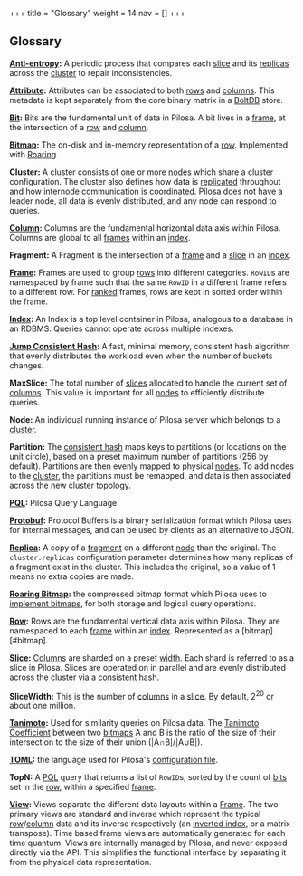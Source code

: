 +++
title = "Glossary"
weight = 14
nav = []
+++

## Glossary

<strong id="anti-entropy">[Anti-entropy](../configuration/#anti-entropy-interval):</strong> A periodic process that compares each [slice](#slice) and its [replicas](#replica) across the [cluster](#cluster) to repair inconsistencies.

<strong id="attribute">[Attribute](../data-model/#attribute):</strong> Attributes can be associated to both [rows](#row) and [columns](#column). This metadata is kept separately from the core binary matrix in a [BoltDB](https://github.com/boltdb/bolt) store.

<strong id="bit">[Bit](../data-model/#overview):</strong> Bits are the fundamental unit of data in Pilosa. A bit lives in a [frame](#frame), at the intersection of a [row](#row) and [column](#column).

<strong id="bitmap">[Bitmap](../data-model/#overview):</strong> The on-disk and in-memory representation of a [row](#row). Implemented with [Roaring](#roaring-bitmap).

<strong id="cluster">Cluster:</strong> A cluster consists of one or more [nodes](#node) which share a cluster configuration. The cluster also defines how data is [replicated](#replica) throughout and how internode communication is coordinated. Pilosa does not have a leader node, all data is evenly distributed, and any node can respond to queries.

<strong id="column">[Column](../data-model/#column):</strong> Columns are the fundamental horizontal data axis within Pilosa. Columns are global to all [frames](#frame) within an [index](#index).

<strong id="fragment">Fragment:</strong> A Fragment is the intersection of a [frame](#frame) and a [slice](#slice) in an [index](#index).

<strong id="frame">[Frame](../data-model/#frame):</strong> Frames are used to group [rows](#row) into different categories. `RowID`s are namespaced by frame such that the same `RowID` in a different frame refers to a different row. For [ranked](#topn) frames, rows are kept in sorted order within the frame.

<strong id="index">[Index](../data-model/#index):</strong> An Index is a top level container in Pilosa, analogous to a database in an RDBMS. Queries cannot operate across multiple indexes.

<strong id="jump-consistent-hash">[Jump Consistent Hash](https://arxiv.org/pdf/1406.2294v1.pdf):</strong> A fast, minimal memory, consistent hash algorithm that evenly distributes the workload even when the number of buckets changes.

<strong id="maxslice">MaxSlice:</strong> The total number of [slices](#slice) allocated to handle the current set of [columns](#columns). This value is important for all [nodes](#node) to efficiently distribute queries.

<strong id="node">Node:</strong> An individual running instance of Pilosa server which belongs to a [cluster](#cluster).

<strong id="partition">Partition:</strong> The [consistent hash](#jump-consistent-hash) maps keys to partitions (or locations on the unit circle), based on a preset maximum number of partitions (256 by default). Partitions are then evenly mapped to physical [nodes](#node). To add nodes to the [cluster](#cluster), the partitions must be remapped, and data is then associated across the new cluster topology.

<strong id="pql">[PQL](../query-language/):</strong> Pilosa Query Language.

<strong id="protobuf">[Protobuf](https://developers.google.com/protocol-buffers/):</strong> Protocol Buffers is a binary serialization format which Pilosa uses for internal messages, and can be used by clients as an alternative to JSON.

<strong id="replica">[Replica](../configuration/#cluster-replicas):</strong> A copy of a [fragment](#fragment) on a different [node](#node) than the original. The `cluster.replicas` configuration parameter determines how many replicas of a fragment exist in the cluster. This includes the original, so a value of 1 means no extra copies are made.

<strong id="roaring-bitmap">[Roaring Bitmap](http://roaringbitmap.org):</strong> the compressed bitmap format which Pilosa uses to [implement bitmaps](../architecture/#roaring-bitmap-storage-format), for both storage and logical query operations.

<strong id="row">[Row](../data-model/#row):</strong> Rows are the fundamental vertical data axis within Pilosa. They are namespaced to each [frame](#frame) within an [index](#index). Represented as a [bitmap][#bitmap].

<strong id="slice">[Slice](../data-model/#slice):</strong> [Columns](#column) are sharded on a preset [width](#slicewidth). Each shard is referred to as a slice in Pilosa. Slices are operated on in parallel and are evenly distributed across the cluster via a [consistent hash](#jump-consistent-hash).

<strong id="slicewidth">SliceWidth:</strong> This is the number of [columns](#column) in a [slice](#slice). By default, 2<sup>20</sup> or about one million.

<strong id="tanimoto">[Tanimoto](../examples/#chemical-similarity-search):</strong> Used for similarity queries on Pilosa data. The [Tanimoto Coefficient](https://en.wikipedia.org/wiki/Jaccard_index#Tanimoto_similarity_and_distance) between two [bitmaps](#bitmap) A and B is the ratio of the size of their intersection to the size of their union (|A∩B|/|A∪B|).

<strong id="toml">[TOML](https://github.com/toml-lang/toml):</strong> the language used for Pilosa's [configuration file](../configuration).

<strong id="topn">TopN:</strong> A [PQL](#pql) query that returns a list of `RowID`s, sorted by the count of [bits](#bit) set in the [row](#row), within a specified [frame](#frame).

<strong id="view">[View](../data-model/#view):</strong> Views separate the different data layouts within a [Frame](#frame). The two primary views are standard and inverse which represent the typical [row](#row)/[column](#column) data and its inverse respectively (an [inverted index](https://en.wikipedia.org/wiki/Inverted_index), or a matrix transpose). Time based frame views are automatically generated for each time quantum. Views are internally managed by Pilosa, and never exposed directly via the API. This simplifies the functional interface by separating it from the physical data representation.
